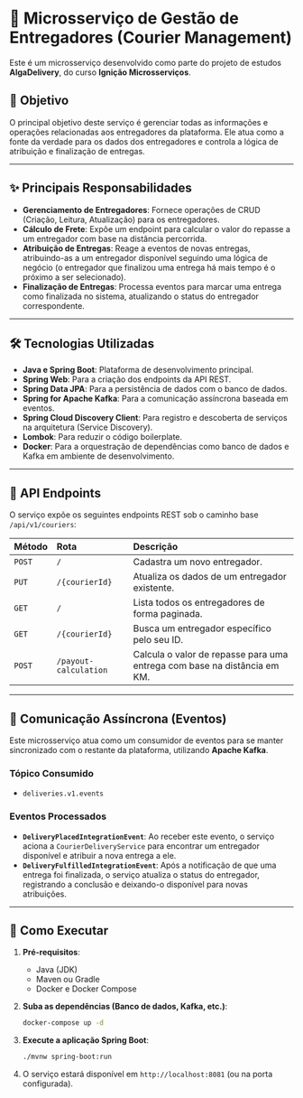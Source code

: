 # 🛵 Microsserviço de Gestão de Entregadores (Courier Management)

Este é um microsserviço desenvolvido como parte do projeto de estudos **AlgaDelivery**, do curso **Ignição Microsserviços**.

## 🎯 Objetivo

O principal objetivo deste serviço é gerenciar todas as informações e operações relacionadas aos entregadores da plataforma. Ele atua como a fonte da verdade para os dados dos entregadores e controla a lógica de atribuição e finalização de entregas.

-----

## ✨ Principais Responsabilidades

* **Gerenciamento de Entregadores**: Fornece operações de CRUD (Criação, Leitura, Atualização) para os entregadores.
* **Cálculo de Frete**: Expõe um endpoint para calcular o valor do repasse a um entregador com base na distância percorrida.
* **Atribuição de Entregas**: Reage a eventos de novas entregas, atribuindo-as a um entregador disponível seguindo uma lógica de negócio (o entregador que finalizou uma entrega há mais tempo é o próximo a ser selecionado).
* **Finalização de Entregas**: Processa eventos para marcar uma entrega como finalizada no sistema, atualizando o status do entregador correspondente.

-----

## 🛠️ Tecnologias Utilizadas

* **Java e Spring Boot**: Plataforma de desenvolvimento principal.
* **Spring Web**: Para a criação dos endpoints da API REST.
* **Spring Data JPA**: Para a persistência de dados com o banco de dados.
* **Spring for Apache Kafka**: Para a comunicação assíncrona baseada em eventos.
* **Spring Cloud Discovery Client**: Para registro e descoberta de serviços na arquitetura (Service Discovery).
* **Lombok**: Para reduzir o código boilerplate.
* **Docker**: Para a orquestração de dependências como banco de dados e Kafka em ambiente de desenvolvimento.

-----

## 🔌 API Endpoints

O serviço expõe os seguintes endpoints REST sob o caminho base `/api/v1/couriers`:

| Método | Rota | Descrição |
| :--- | :--- | :--- |
| `POST` | `/` | Cadastra um novo entregador. |
| `PUT` | `/{courierId}` | Atualiza os dados de um entregador existente. |
| `GET` | `/` | Lista todos os entregadores de forma paginada. |
| `GET` | `/{courierId}` | Busca um entregador específico pelo seu ID. |
| `POST`| `/payout-calculation`| Calcula o valor de repasse para uma entrega com base na distância em KM. |

-----

## 📢 Comunicação Assíncrona (Eventos)

Este microsserviço atua como um consumidor de eventos para se manter sincronizado com o restante da plataforma, utilizando **Apache Kafka**.

### Tópico Consumido

* `deliveries.v1.events`

### Eventos Processados

* **`DeliveryPlacedIntegrationEvent`**: Ao receber este evento, o serviço aciona a `CourierDeliveryService` para encontrar um entregador disponível e atribuir a nova entrega a ele.
* **`DeliveryFulfilledIntegrationEvent`**: Após a notificação de que uma entrega foi finalizada, o serviço atualiza o status do entregador, registrando a conclusão e deixando-o disponível para novas atribuições.

-----

## 🚀 Como Executar

1.  **Pré-requisitos**:

    * Java (JDK)
    * Maven ou Gradle
    * Docker e Docker Compose

2.  **Suba as dependências (Banco de dados, Kafka, etc.)**:

    ```bash
    docker-compose up -d
    ```

3.  **Execute a aplicação Spring Boot**:

    ```bash
    ./mvnw spring-boot:run
    ```

4.  O serviço estará disponível em `http://localhost:8081` (ou na porta configurada).